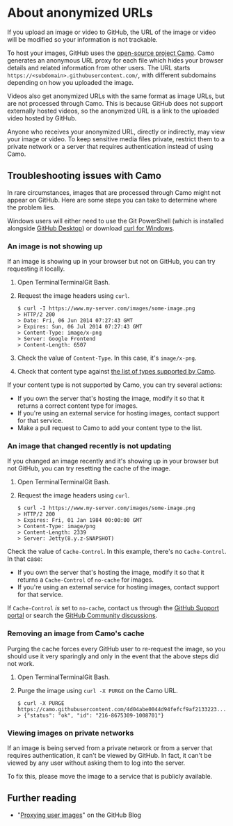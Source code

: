 # About anonymized URLs

If you upload an image or video to GitHub, the URL of the image or video will be modified so your information is not trackable.

To host your images, GitHub uses the [open-source project Camo](https://github.com/atmos/camo). Camo generates an anonymous URL proxy for each file which hides your browser details and related information from other users. The URL starts `https://<subdomain>.githubusercontent.com/`, with different subdomains depending on how you uploaded the image.

Videos also get anonymized URLs with the same format as image URLs, but are not processed through Camo. This is because GitHub does not support externally hosted videos, so the anonymized URL is a link to the uploaded video hosted by GitHub.

Anyone who receives your anonymized URL, directly or indirectly, may view your image or video. To keep sensitive media files private, restrict them to a private network or a server that requires authentication instead of using Camo.

## Troubleshooting issues with Camo

In rare circumstances, images that are processed through Camo might not appear on GitHub. Here are some steps you can take to determine where the problem lies.

<div class="ghd-tool windows">

<div class="ghd-spotlight ghd-spotlight-tip border rounded-1 my-3 p-3 f5 color-border-accent-emphasis color-bg-accent">

Windows users will either need to use the Git PowerShell (which is installed alongside [GitHub Desktop](https://desktop.github.com/)) or download [curl for Windows](http://curl.haxx.se/download.html).

</div>

</div>

### An image is not showing up

If an image is showing up in your browser but not on GitHub, you can try requesting it locally.

1. Open <span class="platform-mac">Terminal</span><span class="platform-linux">Terminal</span><span class="platform-windows">Git Bash</span>.
1. Request the image headers using `curl`.

   ```shell
   $ curl -I https://www.my-server.com/images/some-image.png
   > HTTP/2 200
   > Date: Fri, 06 Jun 2014 07:27:43 GMT
   > Expires: Sun, 06 Jul 2014 07:27:43 GMT
   > Content-Type: image/x-png
   > Server: Google Frontend
   > Content-Length: 6507
   ```

1. Check the value of `Content-Type`. In this case, it's `image/x-png`.
1. Check that content type against [the list of types supported by Camo](https://github.com/atmos/camo/blob/master/mime-types.json).

If your content type is not supported by Camo, you can try several actions:
- If you own the server that's hosting the image, modify it so that it returns a correct content type for images.
- If you're using an external service for hosting images, contact support for that service.
- Make a pull request to Camo to add your content type to the list.

### An image that changed recently is not updating

If you changed an image recently and it's showing up in your browser but not GitHub, you can try resetting the cache of the image.

1. Open <span class="platform-mac">Terminal</span><span class="platform-linux">Terminal</span><span class="platform-windows">Git Bash</span>.
1. Request the image headers using `curl`.

   ```shell
   $ curl -I https://www.my-server.com/images/some-image.png
   > HTTP/2 200
   > Expires: Fri, 01 Jan 1984 00:00:00 GMT
   > Content-Type: image/png
   > Content-Length: 2339
   > Server: Jetty(8.y.z-SNAPSHOT)
   ```

Check the value of `Cache-Control`. In this example, there's no `Cache-Control`. In that case:
- If you own the server that's hosting the image, modify it so that it returns a `Cache-Control` of `no-cache` for images.
- If you're using an external service for hosting images, contact support for that service.

If `Cache-Control` _is_ set to `no-cache`, contact us through the [GitHub Support portal](https://support.github.com) or search the [GitHub Community discussions](https://github.com/orgs/community/discussions).

### Removing an image from Camo's cache

Purging the cache forces every GitHub user to re-request the image, so you should use it very sparingly and only in the event that the above steps did not work.

1. Open <span class="platform-mac">Terminal</span><span class="platform-linux">Terminal</span><span class="platform-windows">Git Bash</span>.
1. Purge the image using `curl -X PURGE` on the Camo URL.

   ```shell
   $ curl -X PURGE https://camo.githubusercontent.com/4d04abe0044d94fefcf9af2133223....
   > {"status": "ok", "id": "216-8675309-1008701"}
   ```

### Viewing images on private networks

If an image is being served from a private network or from a server that requires authentication, it can't be viewed by GitHub. In fact, it can't be viewed by any user without asking them to log into the server.

To fix this, please move the image to a service that is publicly available.

## Further reading

- "[Proxying user images](https://github.com/blog/1766-proxying-user-images)" on the GitHub Blog
